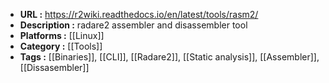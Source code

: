 - **URL :** https://r2wiki.readthedocs.io/en/latest/tools/rasm2/
- **Description :** radare2 assembler and disassembler tool
- **Platforms :** [[Linux]]
- **Category :** [[Tools]]
- **Tags :** [[Binaries]], [[CLI]], [[Radare2]], [[Static analysis]], [[Assembler]], [[Dissasembler]]